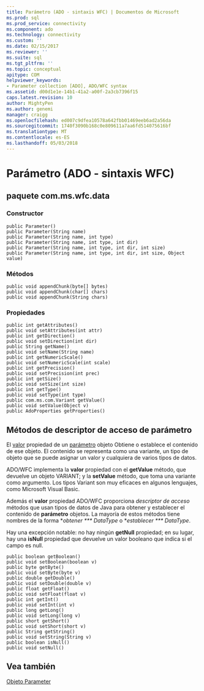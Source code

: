 ```yaml
---
title: Parámetro (ADO - sintaxis WFC) | Documentos de Microsoft
ms.prod: sql
ms.prod_service: connectivity
ms.component: ado
ms.technology: connectivity
ms.custom: ''
ms.date: 02/15/2017
ms.reviewer: ''
ms.suite: sql
ms.tgt_pltfrm: ''
ms.topic: conceptual
apitype: COM
helpviewer_keywords:
- Parameter collection [ADO], ADO/WFC syntax
ms.assetid: d00d1e1e-14b1-41a2-a00f-2a3cb7396f15
caps.latest.revision: 10
author: MightyPen
ms.author: genemi
manager: craigg
ms.openlocfilehash: ed007c9dfea10578a642fbb01469eeb6ad2a56da
ms.sourcegitcommit: 1740f3090b168c0e809611a7aa6fd514075616bf
ms.translationtype: MT
ms.contentlocale: es-ES
ms.lasthandoff: 05/03/2018
---
```

# <a name="parameter-ado---wfc-syntax"></a>Parámetro (ADO - sintaxis WFC)
## <a name="package-commswfcdata"></a>paquete com.ms.wfc.data  
  
### <a name="constructor"></a>Constructor  
  
```  
public Parameter()  
public Parameter(String name)  
public Parameter(String name, int type)  
public Parameter(String name, int type, int dir)  
public Parameter(String name, int type, int dir, int size)  
public Parameter(String name, int type, int dir, int size, Object value)  
```  
  
### <a name="methods"></a>Métodos  
  
```  
public void appendChunk(byte[] bytes)  
public void appendChunk(char[] chars)  
public void appendChunk(String chars)  
```  
  
### <a name="properties"></a>Propiedades  
  
```  
public int getAttributes()  
public void setAttributes(int attr)  
public int getDirection()  
public void setDirection(int dir)  
public String getName()  
public void setName(String name)  
public int getNumericScale()  
public void setNumericScale(int scale)  
public int getPrecision()  
public void setPrecision(int prec)  
public int getSize()  
public void setSize(int size)  
public int getType()  
public void setType(int type)  
public com.ms.com.Variant getValue()  
public void setValue(Object v)  
public AdoProperties getProperties()  
```  
  
## <a name="parameter-accessor-methods"></a>Métodos de descriptor de acceso de parámetro  
 El [valor](../../../ado/reference/ado-api/value-property-ado.md) propiedad de un [parámetro](../../../ado/reference/ado-api/parameter-object.md) objeto Obtiene o establece el contenido de ese objeto. El contenido se representa como una variante, un tipo de objeto que se puede asignar un valor y cualquiera de varios tipos de datos.  
  
 ADO/WFC implementa la **valor** propiedad con el **getValue** método, que devuelve un objeto VARIANT; y la **setValue** método, que toma una variante como argumento. Los tipos Variant son muy eficaces en algunos lenguajes, como Microsoft Visual Basic.  
  
 Además el **valor** propiedad ADO/WFC proporciona *descriptor de acceso* métodos que usan tipos de datos de Java para obtener y establecer el contenido de **parámetro** objetos. La mayoría de estos métodos tiene nombres de la forma **obtener *** DataType* o **establecer *** DataType*.  
  
 Hay una excepción notable: no hay ningún **getNull** propiedad; en su lugar, hay una **isNull** propiedad que devuelve un valor booleano que indica si el campo es null.  
  
```  
public boolean getBoolean()  
public void setBoolean(boolean v)  
public byte getByte()  
public void setByte(byte v)  
public double getDouble()  
public void setDouble(double v)  
public float getFloat()  
public void setFloat(float v)  
public int getInt()  
public void setInt(int v)  
public long getLong()  
public void setLong(long v)  
public short getShort()  
public void setShort(short v)  
public String getString()  
public void setString(String v)  
public boolean isNull()  
public void setNull()  
```  
  
## <a name="see-also"></a>Vea también  
 [Objeto Parameter](../../../ado/reference/ado-api/parameter-object.md)
